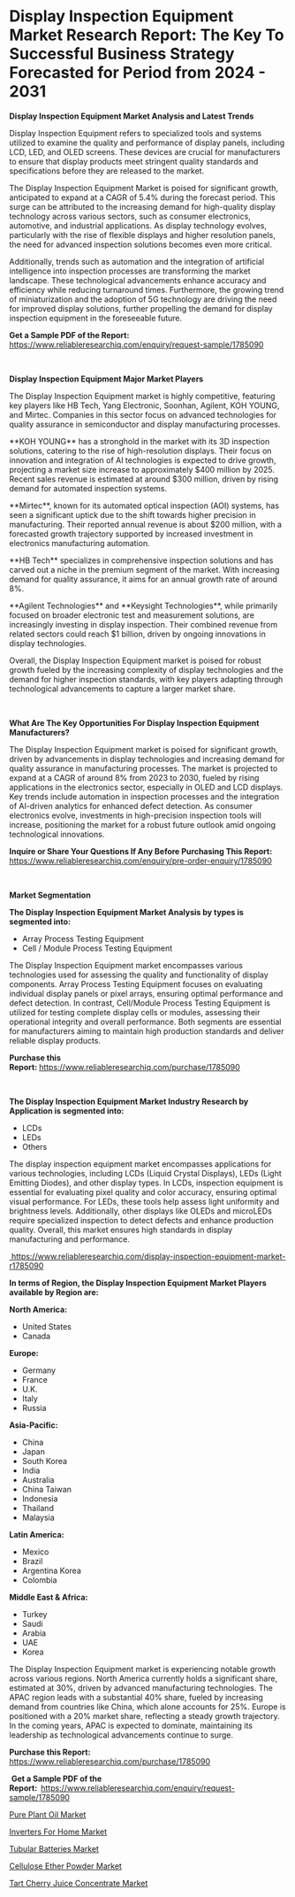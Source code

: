 <p><h1>Display Inspection Equipment Market Research Report: The Key To Successful Business Strategy Forecasted for Period from 2024 - 2031</h1></p><p><strong>Display Inspection Equipment Market Analysis and Latest Trends</strong></p>
<p><p>Display Inspection Equipment refers to specialized tools and systems utilized to examine the quality and performance of display panels, including LCD, LED, and OLED screens. These devices are crucial for manufacturers to ensure that display products meet stringent quality standards and specifications before they are released to the market.</p><p>The Display Inspection Equipment Market is poised for significant growth, anticipated to expand at a CAGR of 5.4% during the forecast period. This surge can be attributed to the increasing demand for high-quality display technology across various sectors, such as consumer electronics, automotive, and industrial applications. As display technology evolves, particularly with the rise of flexible displays and higher resolution panels, the need for advanced inspection solutions becomes even more critical.</p><p>Additionally, trends such as automation and the integration of artificial intelligence into inspection processes are transforming the market landscape. These technological advancements enhance accuracy and efficiency while reducing turnaround times. Furthermore, the growing trend of miniaturization and the adoption of 5G technology are driving the need for improved display solutions, further propelling the demand for display inspection equipment in the foreseeable future.</p></p>
<p><strong>Get a Sample PDF of the Report:&nbsp;</strong> <a href="https://www.reliableresearchiq.com/enquiry/request-sample/1785090?utm_campaign=1121&utm_medium=2&utm_source=Github&utm_content=ia&utm_term=08102024&utm_id=display-inspection-equipment">https://www.reliableresearchiq.com/enquiry/request-sample/1785090</a></p>
<p>&nbsp;</p>
<p><strong>Display Inspection Equipment Major Market Players</strong></p>
<p><p>The Display Inspection Equipment market is highly competitive, featuring key players like HB Tech, Yang Electronic, Soonhan, Agilent, KOH YOUNG, and Mirtec. Companies in this sector focus on advanced technologies for quality assurance in semiconductor and display manufacturing processes.</p><p>**KOH YOUNG** has a stronghold in the market with its 3D inspection solutions, catering to the rise of high-resolution displays. Their focus on innovation and integration of AI technologies is expected to drive growth, projecting a market size increase to approximately $400 million by 2025. Recent sales revenue is estimated at around $300 million, driven by rising demand for automated inspection systems.</p><p>**Mirtec**, known for its automated optical inspection (AOI) systems, has seen a significant uptick due to the shift towards higher precision in manufacturing. Their reported annual revenue is about $200 million, with a forecasted growth trajectory supported by increased investment in electronics manufacturing automation.</p><p>**HB Tech** specializes in comprehensive inspection solutions and has carved out a niche in the premium segment of the market. With increasing demand for quality assurance, it aims for an annual growth rate of around 8%. </p><p>**Agilent Technologies** and **Keysight Technologies**, while primarily focused on broader electronic test and measurement solutions, are increasingly investing in display inspection. Their combined revenue from related sectors could reach $1 billion, driven by ongoing innovations in display technologies.</p><p>Overall, the Display Inspection Equipment market is poised for robust growth fueled by the increasing complexity of display technologies and the demand for higher inspection standards, with key players adapting through technological advancements to capture a larger market share.</p></p>
<p>&nbsp;</p>
<p><strong>What Are The Key Opportunities For Display Inspection Equipment Manufacturers?</strong></p>
<p><p>The Display Inspection Equipment market is poised for significant growth, driven by advancements in display technologies and increasing demand for quality assurance in manufacturing processes. The market is projected to expand at a CAGR of around 8% from 2023 to 2030, fueled by rising applications in the electronics sector, especially in OLED and LCD displays. Key trends include automation in inspection processes and the integration of AI-driven analytics for enhanced defect detection. As consumer electronics evolve, investments in high-precision inspection tools will increase, positioning the market for a robust future outlook amid ongoing technological innovations.</p></p>
<p><strong>Inquire or Share Your Questions If Any Before Purchasing This Report:</strong> <a href="https://www.reliableresearchiq.com/enquiry/pre-order-enquiry/1785090?utm_campaign=1121&utm_medium=2&utm_source=Github&utm_content=ia&utm_term=08102024&utm_id=display-inspection-equipment">https://www.reliableresearchiq.com/enquiry/pre-order-enquiry/1785090</a></p>
<p>&nbsp;</p>
<p><strong>Market Segmentation</strong></p>
<p><strong>The Display Inspection Equipment Market Analysis by types is segmented into:</strong></p>
<p><ul><li>Array Process Testing Equipment</li><li>Cell / Module Process Testing Equipment</li></ul></p>
<p><p>The Display Inspection Equipment market encompasses various technologies used for assessing the quality and functionality of display components. Array Process Testing Equipment focuses on evaluating individual display panels or pixel arrays, ensuring optimal performance and defect detection. In contrast, Cell/Module Process Testing Equipment is utilized for testing complete display cells or modules, assessing their operational integrity and overall performance. Both segments are essential for manufacturers aiming to maintain high production standards and deliver reliable display products.</p></p>
<p><strong>Purchase this Report:&nbsp;</strong><a href="https://www.reliableresearchiq.com/purchase/1785090?utm_campaign=1121&utm_medium=2&utm_source=Github&utm_content=ia&utm_term=08102024&utm_id=display-inspection-equipment">https://www.reliableresearchiq.com/purchase/1785090</a></p>
<p>&nbsp;</p>
<p><strong>The Display Inspection Equipment Market Industry Research by Application is segmented into:</strong></p>
<p><ul><li>LCDs</li><li>LEDs</li><li>Others</li></ul></p>
<p><p>The display inspection equipment market encompasses applications for various technologies, including LCDs (Liquid Crystal Displays), LEDs (Light Emitting Diodes), and other display types. In LCDs, inspection equipment is essential for evaluating pixel quality and color accuracy, ensuring optimal visual performance. For LEDs, these tools help assess light uniformity and brightness levels. Additionally, other displays like OLEDs and microLEDs require specialized inspection to detect defects and enhance production quality. Overall, this market ensures high standards in display manufacturing and performance.</p></p>
<p><a href="https://www.reliableresearchiq.com/display-inspection-equipment-market-r1785090?utm_campaign=1121&utm_medium=2&utm_source=Github&utm_content=ia&utm_term=08102024&utm_id=display-inspection-equipment">&nbsp;https://www.reliableresearchiq.com/display-inspection-equipment-market-r1785090</a></p>
<p><strong>In terms of Region, the Display Inspection Equipment Market Players available by Region are:</strong></p>
<p>
    <p> <strong> North America: </strong>
        <ul>
            <li>United States</li>
            <li>Canada</li>
        </ul>
        </p> 
    <p> <strong> Europe: </strong>
        <ul>
            <li>Germany</li>
            <li>France</li>
            <li>U.K.</li>
            <li>Italy</li>
            <li>Russia</li>
        </ul>
        </p> 
    <p> <strong> Asia-Pacific: </strong>
        <ul>
            <li>China</li>
            <li>Japan</li>
            <li>South Korea</li>
            <li>India</li>
            <li>Australia</li>
            <li>China Taiwan</li>
            <li>Indonesia</li>
            <li>Thailand</li>
            <li>Malaysia</li>
        </ul>
        </p> 
    <p> <strong> Latin America: </strong>
        <ul>
            <li>Mexico</li>
            <li>Brazil</li>
            <li>Argentina Korea</li>
            <li>Colombia</li>
        </ul>
        </p> 
    <p> <strong> Middle East & Africa: </strong>
        <ul>
            <li>Turkey</li>
            <li>Saudi</li>
            <li>Arabia</li>
            <li>UAE</li>
            <li>Korea</li>
        </ul>
    </p>
    </p>
<p><p>The Display Inspection Equipment market is experiencing notable growth across various regions. North America currently holds a significant share, estimated at 30%, driven by advanced manufacturing technologies. The APAC region leads with a substantial 40% share, fueled by increasing demand from countries like China, which alone accounts for 25%. Europe is positioned with a 20% market share, reflecting a steady growth trajectory. In the coming years, APAC is expected to dominate, maintaining its leadership as technological advancements continue to surge.</p></p>
<p><strong>Purchase this Report: </strong><a href="https://www.reliableresearchiq.com/purchase/1785090?utm_campaign=1121&utm_medium=2&utm_source=Github&utm_content=ia&utm_term=08102024&utm_id=display-inspection-equipment">https://www.reliableresearchiq.com/purchase/1785090</a></p>
<p>&nbsp;<strong>Get a Sample PDF of the Report:&nbsp;&nbsp;</strong><a href="https://www.reliableresearchiq.com/enquiry/request-sample/1785090?utm_campaign=1121&utm_medium=2&utm_source=Github&utm_content=ia&utm_term=08102024&utm_id=display-inspection-equipment">https://www.reliableresearchiq.com/enquiry/request-sample/1785090</a></p>
<p><strong></strong></p>
<p><p><a href="https://issuu.com/reportprime-2/docs/pure-plant-oil-market-size-2030.ppt_2e3d9ee346f16e?utm_campaign=1121&utm_medium=2&utm_source=Github&utm_content=ia&utm_term=08102024&utm_id=display-inspection-equipment">Pure Plant Oil Market</a></p><p><a href="https://www.linkedin.com/pulse/future-innovation-global-inverters-home-market-growth-opportunities-5tp0f?utm_campaign=1121&utm_medium=2&utm_source=Github&utm_content=ia&utm_term=08102024&utm_id=display-inspection-equipment">Inverters For Home Market</a></p><p><a href="https://www.linkedin.com/pulse/strategic-forecast-tubular-batteries-market-growth-trends-jm0af?utm_campaign=1121&utm_medium=2&utm_source=Github&utm_content=ia&utm_term=08102024&utm_id=display-inspection-equipment">Tubular Batteries Market</a></p><p><a href="https://github.com/hollyv2vajass/Market-Research-Report-List-1/blob/main/cellulose-ether-powder-market.md?utm_campaign=1121&utm_medium=2&utm_source=Github&utm_content=ia&utm_term=08102024&utm_id=display-inspection-equipment">Cellulose Ether Powder Market</a></p><p><a href="https://issuu.com/reportprime-2/docs/tart-cherry-juice-concentrate-marke_a369695ebe2481?utm_campaign=1121&utm_medium=2&utm_source=Github&utm_content=ia&utm_term=08102024&utm_id=display-inspection-equipment">Tart Cherry Juice Concentrate Market</a></p></p>